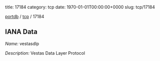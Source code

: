 title: 17184
category: tcp
date: 1970-01-01T00:00:00+0000
slug: tcp/17184

[portdb](/) / [tcp](/category/tcp.html) / 17184


## IANA Data

_Name:_ vestasdlp

_Description:_ Vestas Data Layer Protocol

